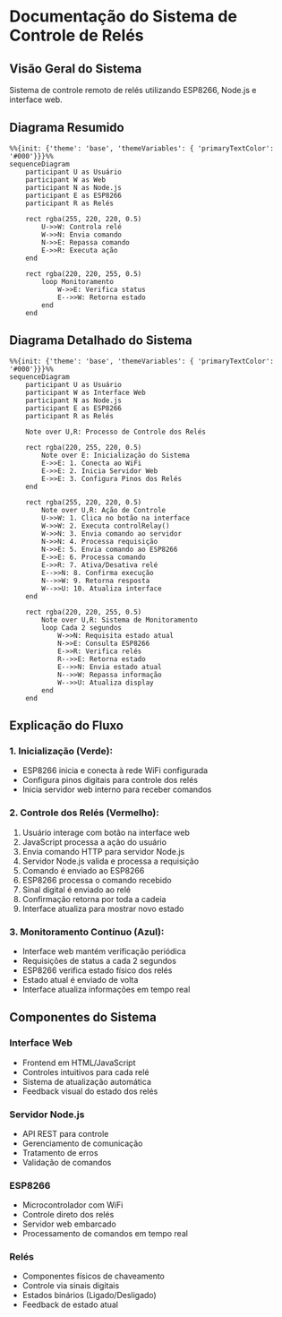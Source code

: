 # Documentação do Sistema de Controle de Relés

## Visão Geral do Sistema
Sistema de controle remoto de relés utilizando ESP8266, Node.js e interface web.

## Diagrama Resumido
```mermaid
%%{init: {'theme': 'base', 'themeVariables': { 'primaryTextColor': '#000'}}}%%
sequenceDiagram
    participant U as Usuário
    participant W as Web
    participant N as Node.js
    participant E as ESP8266
    participant R as Relés

    rect rgba(255, 220, 220, 0.5)
        U->>W: Controla relé
        W->>N: Envia comando
        N->>E: Repassa comando
        E->>R: Executa ação
    end

    rect rgba(220, 220, 255, 0.5)
        loop Monitoramento
            W->>E: Verifica status
            E-->>W: Retorna estado
        end
    end
```

## Diagrama Detalhado do Sistema
```mermaid
%%{init: {'theme': 'base', 'themeVariables': { 'primaryTextColor': '#000'}}}%%
sequenceDiagram
    participant U as Usuário
    participant W as Interface Web
    participant N as Node.js
    participant E as ESP8266
    participant R as Relés

    Note over U,R: Processo de Controle dos Relés

    rect rgba(220, 255, 220, 0.5)
        Note over E: Inicialização do Sistema
        E->>E: 1. Conecta ao WiFi
        E->>E: 2. Inicia Servidor Web
        E->>E: 3. Configura Pinos dos Relés
    end

    rect rgba(255, 220, 220, 0.5)
        Note over U,R: Ação de Controle
        U->>W: 1. Clica no botão na interface
        W->>W: 2. Executa controlRelay()
        W->>N: 3. Envia comando ao servidor
        N->>N: 4. Processa requisição
        N->>E: 5. Envia comando ao ESP8266
        E->>E: 6. Processa comando
        E->>R: 7. Ativa/Desativa relé
        E-->>N: 8. Confirma execução
        N-->>W: 9. Retorna resposta
        W-->>U: 10. Atualiza interface
    end

    rect rgba(220, 220, 255, 0.5)
        Note over U,R: Sistema de Monitoramento
        loop Cada 2 segundos
            W->>N: Requisita estado atual
            N->>E: Consulta ESP8266
            E->>R: Verifica relés
            R-->>E: Retorna estado
            E-->>N: Envia estado atual
            N-->>W: Repassa informação
            W-->>U: Atualiza display
        end
    end
```

## Explicação do Fluxo

### 1. Inicialização (Verde):
- ESP8266 inicia e conecta à rede WiFi configurada
- Configura pinos digitais para controle dos relés
- Inicia servidor web interno para receber comandos

### 2. Controle dos Relés (Vermelho):
1. Usuário interage com botão na interface web
2. JavaScript processa a ação do usuário
3. Envia comando HTTP para servidor Node.js
4. Servidor Node.js valida e processa a requisição
5. Comando é enviado ao ESP8266
6. ESP8266 processa o comando recebido
7. Sinal digital é enviado ao relé
8. Confirmação retorna por toda a cadeia
9. Interface atualiza para mostrar novo estado

### 3. Monitoramento Contínuo (Azul):
- Interface web mantém verificação periódica
- Requisições de status a cada 2 segundos
- ESP8266 verifica estado físico dos relés
- Estado atual é enviado de volta
- Interface atualiza informações em tempo real

## Componentes do Sistema

### Interface Web
- Frontend em HTML/JavaScript
- Controles intuitivos para cada relé
- Sistema de atualização automática
- Feedback visual do estado dos relés

### Servidor Node.js
- API REST para controle
- Gerenciamento de comunicação
- Tratamento de erros
- Validação de comandos

### ESP8266
- Microcontrolador com WiFi
- Controle direto dos relés
- Servidor web embarcado
- Processamento de comandos em tempo real

### Relés
- Componentes físicos de chaveamento
- Controle via sinais digitais
- Estados binários (Ligado/Desligado)
- Feedback de estado atual
